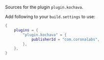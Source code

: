 Sources for the plugin `plugin.kochava`.

Add following to your `build.settings` to use:
```lua
{
    plugins = {
        "plugin.kochava" = {
            publisherId = "com.coronalabs",
        },
    },
}
```
